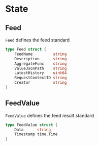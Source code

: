 <!--
order: 1
-->

# State

## Feed

`Feed` defines the feed standard

```go
type Feed struct {
    FeedName         string
    Description      string
    AggregateFunc    string
    ValueJsonPath    string
    LatestHistory    uint64
    RequestContextID string
    Creator          string
}
```

## FeedValue

`FeedValue` defines the feed result standard

```go
type FeedValue struct {
    Data      string
    Timestamp time.Time
}
```
